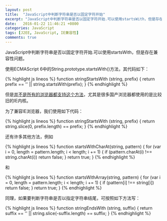 ```yaml
---
layout: post
title:  "JavaScript中判断字符串是否以固定字符开始"
excerpt: "JavaScript中判断字符串是否以固定字符开始.可以使用startsWith，但是存在兼容性问题。"
date:   2016-01-22 11:46:21 +0800
categories: JavaScript
tags: [J2EE, JavaScript, IE兼容性]
comments: true
---
```


JavaScript中判断字符串是否以固定字符开始.可以使用startsWith，但是存在兼容性问题。

使用ECMAScript 6中的String.prototype.startsWith()方法，其代码如下：

{% highlight js lineos %}
function stringStartsWith (string, prefix) {
    return prefix == '' || string.startsWith(prefix);
}
{% endhighlight %}

但是[并不是所有的浏览器都支持这个方法](http://kangax.github.io/compat-table/es6/#test-String.prototype_methods_String.prototype.startsWith)，尤其是很多国产浏览器都使用的是比较旧的IE内核。

为了兼容IE浏览器，我们使用如下代码：

{% highlight js lineos %}
function stringStartsWith (string, prefix) {
    return string.slice(0, prefix.length) == prefix;
}
{% endhighlight %}

还有许多其他方法，例如

{% highlight js lineos %}
function startsWithCharAt(string, pattern) {
	for (var i = 0, length = pattern.length; i < length; i += 1) {
		if (pattern.charAt(i) !== string.charAt(i)) return false;
	}
	return true;
}
{% endhighlight %}

和

{% highlight js lineos %}
function startsWithArray(string, pattern) {
	for (var i = 0, length = pattern.length; i < length; i += 1) {
		if (pattern[i] !== string[i]) return false;
	}
	return true;
}
{% endhighlight %}

同理，如果要判断字符串是否以指定字符串结尾，可按照如下方法写：

{% highlight js lineos %}
function stringEndsWith (string, suffix) {
    return suffix == '' || string.slice(-suffix.length) == suffix;
}
{% endhighlight %}
